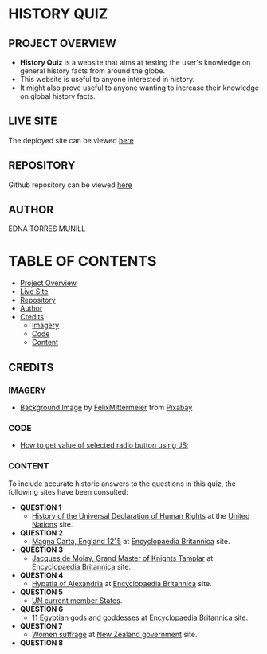# HISTORY QUIZ

## PROJECT OVERVIEW

- **History Quiz** is a website that aims at testing the user's knowledge on general history facts from around the globe.
- This website is useful to anyone interested in history.
- It might also prove useful to anyone wanting to increase their knowledge on global history facts.

## LIVE SITE

The deployed site can be viewed [here](https://englishgrows.com/historic-facts-quiz/)

## REPOSITORY

Github repository can be viewed [here](https://github.com/Ethra8/historic-facts-quiz/)

## AUTHOR

EDNA TORRES MUNILL

# TABLE OF CONTENTS

- [Project Overview](#project-overview)
- [Live Site](#live-site)
- [Repository](#repository)
- [Author](#author)
- [Credits](#credits)
  - [Imagery](#imagery)
  - [Code](#code)
  - [Content](#content)

## CREDITS

### IMAGERY

- [Background Image](https://pixabay.com/photos/milky-way-stars-night-sky-2695569/) by <a href="https://pixabay.com/users/felixmittermeier-4397258/" target=_blank >FelixMittermeier</a> from <a href="https://pixabay.com">Pixabay</a>

### CODE

- [How to get value of selected radio button using JS](https://www.geeksforgeeks.org/how-to-get-value-of-selected-radio-button-using-javascript/);

### CONTENT

To include accurate historic answers to the questions in this quiz, the following sites have been consulted:

- **QUESTION 1**
    * [History of the Universal Declaration of Human Rights](#https://www.un.org/en/about-us/udhr/history-of-the-declaration#:~:text=The%20Universal%20Declaration%20of%20Human%20Rights%2C%20which%20was%20adopted%20by%20the%20UN%20General%20Assembly%20on%2010%20December%201948%2C%20was%20the%20result%20of%20the%20experience%20of%20the%20Second%20World%20War.) at the [United Nations](#https://www.un.org/) site.
- **QUESTION 2**
    * [Magna Carta, England 1215](#https://www.britannica.com/topic/Magna-Carta) at [Encyclopaedia Britannica](https://www.britannica.com/) site.
- **QUESTION 3**
    * [Jacques de Molay, Grand Master of Knights Tamplar](#https://www.britannica.com/topic/Templars) at [Encyclopaedia Britannica](https://www.britannica.com/) site.
- **QUESTION 4**
    * [Hypatia of Alexandria](#https://www.britannica.com/biography/Hypatia) at [Encyclopaedia Britannica](https://www.britannica.com/) site.
- **QUESTION 5**
    * [UN current member States](#https://www.un.org/en/about-us/membership-of-principal-un-organs#:~:text=The%20General%20Assembly%E2%80%99s%20membership%20is%20made%20up%20of%20all%20of%20the%20UN%E2%80%99s%20193%20Member%20States).
- **QUESTION 6**
    * [11 Egyptian gods and goddesses](#https://www.britannica.com/list/11-egyptian-gods-and-goddesses) at [Encyclopaedia Britannica](https://www.britannica.com/) site.
- **QUESTION 7**
    * [Women suffrage](#https://nzhistory.govt.nz/politics/womens-suffrage/world-suffrage-timeline#:~:text=First%20in%20the%20world,vote%20to%20all%20adult%20women.) at [New Zealand government](#https://nzhistory.govt.nz/politics/womens-suffrage/) site.
- **QUESTION 8**

